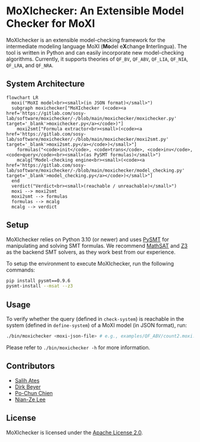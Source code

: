 # MoXIchecker: An Extensible Model Checker for MoXI

MoXIchecker is an extensible model-checking framework for the
intermediate modeling language MoXI (**Mo**del e**X**change **I**nterlingua).
The tool is written in Python and can easily incorporate new model-checking algorithms.
Currently, it supports theories of `QF_BV`, `QF_ABV`, `QF_LIA`, `QF_NIA`, `QF_LRA`, and `QF_NRA`.

## System Architecture

```mermaid
flowchart LR
  moxi("MoXI model<br><small>(in JSON format)</small>")
  subgraph moxichecker["MoXIchecker (<code><a href='https://gitlab.com/sosy-lab/software/moxichecker/-/blob/main/moxichecker/moxichecker.py' target='_blank'>moxichecker.py</a></code>)"]
    moxi2smt["Formula extractor<br><small>(<code><a href='https://gitlab.com/sosy-lab/software/moxichecker/-/blob/main/moxichecker/moxi2smt.py' target='_blank'>moxi2smt.py</a></code>)</small>"]
    formulas("<code>init</code>, <code>trans</code>, <code>inv</code>, <code>query</code><br><small>(as PySMT formulas)</small>")
    mcalg["Model-checking engine<br><small>(<code><a href='https://gitlab.com/sosy-lab/software/moxichecker/-/blob/main/moxichecker/model_checking.py' target='_blank'>model_checking.py</a></code>)</small>"]
  end
  verdict("Verdict<br><small>(reachable / unreachable)</small>")
  moxi --> moxi2smt
  moxi2smt --> formulas
  formulas --> mcalg
  mcalg --> verdict
```

## Setup

MoXIchecker relies on Python 3.10 (or newer)
and uses [PySMT](http://www.pysmt.org/) for manipulating and solving SMT formulas.
We recommend [MathSAT](http://mathsat.fbk.eu/) and [Z3](https://github.com/Z3Prover/z3/) as the backend SMT solvers,
as they work best from our experience.

To setup the environment to execute MoXIchecker, run the following commands:

```bash
pip install pysmt==0.9.6
pysmt-install --msat --z3
```

## Usage

To verify whether the query (defined in `check-system`)
is reachable in the system (defined in `define-system`)
of a MoXI model (in JSON format), run:

```bash
./bin/moxichecker <moxi-json-file> # e.g., examples/QF_ABV/count2.moxi.json
```

Please refer to `./bin/moxichecker -h` for more information.

## Contributors

- [Salih Ates](https://gitlab.com/atessalih)
- [Dirk Beyer](https://www.sosy-lab.org/people/beyer/)
- [Po-Chun Chien](https://www.sosy-lab.org/people/chien/)
- [Nian-Ze Lee](https://www.sosy-lab.org/people/lee/)

## License

MoXIchecker is licensed under the [Apache License 2.0](LICENSE).
